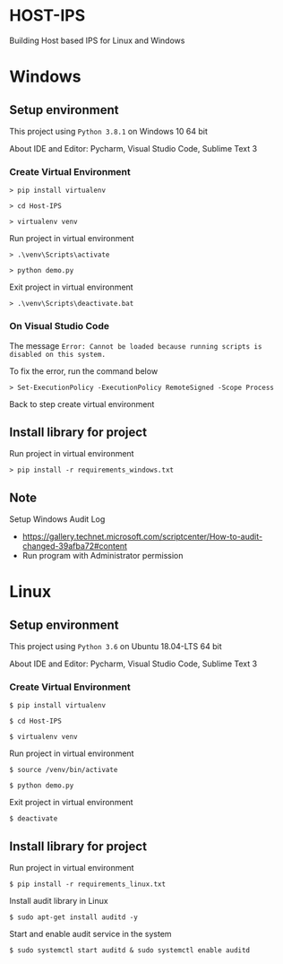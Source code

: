 # HOST-IPS
Building Host based IPS for Linux and Windows
#
# Windows

## Setup environment
This project using `Python 3.8.1` on Windows 10 64 bit

About IDE and Editor: Pycharm, Visual Studio Code, Sublime Text 3

### Create Virtual Environment
`> pip install virtualenv`

`> cd Host-IPS`

`> virtualenv venv`

Run project in virtual environment

`> .\venv\Scripts\activate`

`> python demo.py`

Exit project in virtual environment

`> .\venv\Scripts\deactivate.bat`

### On Visual Studio Code

The message `Error: Cannot be loaded because running scripts is disabled on this system.`

To fix the error, run the command below

`> Set-ExecutionPolicy -ExecutionPolicy RemoteSigned -Scope Process`

Back to step create virtual environment

## Install library for project
Run project in virtual environment

`> pip install -r requirements_windows.txt`

## Note
Setup Windows Audit Log
* https://gallery.technet.microsoft.com/scriptcenter/How-to-audit-changed-39afba72#content
* Run program with Administrator permission

#
# Linux

## Setup environment
This project using `Python 3.6` on Ubuntu 18.04-LTS 64 bit

About IDE and Editor: Pycharm, Visual Studio Code, Sublime Text 3

### Create Virtual Environment
`$ pip install virtualenv`

`$ cd Host-IPS`

`$ virtualenv venv`

Run project in virtual environment

`$ source /venv/bin/activate`

`$ python demo.py`

Exit project in virtual environment

`$ deactivate`

## Install library for project
Run project in virtual environment

`$ pip install -r requirements_linux.txt`

Install audit library in Linux

`$ sudo apt-get install auditd -y`

Start and enable audit service in the system

`$ sudo systemctl start auditd & sudo systemctl enable auditd`
